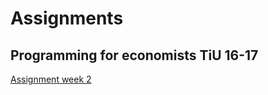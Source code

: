 # Assignments
## Programming for economists TiU 16-17
[Assignment week 2](http://localhost:8888/notebooks/Downloads/Assignment_week_2.ipynb)
